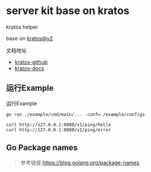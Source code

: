 # server kit base on kratos

kratos helper

base on [kratos@v2](https://github.com/go-kratos/kratos)

文档地址

- [kratos-github](https://github.com/go-kratos/kratos)
- [kratos-docs](https://go-kratos.dev/docs/)

## 运行Example

运行Example

```shell
go run ./example/cmd/main/... -conf=./example/configs

curl http://127.0.0.1:8080/v1/ping/hello
curl http://127.0.0.1:8080/v1/ping/error
```

## Go Package names

> 参考链接 https://blog.golang.org/package-names

